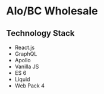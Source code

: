 # Alo/BC Wholesale

## Technology Stack

* React.js
* GraphQL
* Apollo
* Vanilla JS
* ES 6
* Liquid
* Web Pack 4